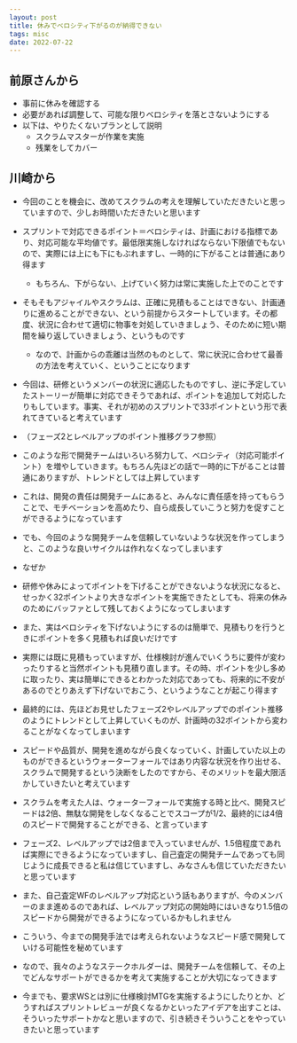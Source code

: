 ```yaml
---
layout: post
title: 休みでベロシティ下がるのが納得できない
tags: misc
date: 2022-07-22
---
```

## 前原さんから
- 事前に休みを確認する
- 必要があれば調整して、可能な限りベロシティを落とさないようにする
- 以下は、やりたくないプランとして説明
	- スクラムマスターが作業を実施
	- 残業をしてカバー

## 川崎から
- 今回のことを機会に、改めてスクラムの考えを理解していただきたいと思っていますので、少しお時間いただきたいと思います

- スプリントで対応できるポイント＝ベロシティは、計画における指標であり、対応可能な平均値です。最低限実施しなければならない下限値でもないので、実際には上にも下にもぶれますし、一時的に下がることは普通にあり得ます
	- もちろん、下がらない、上げていく努力は常に実施した上でのことです
- そもそもアジャイルやスクラムは、正確に見積もることはできない、計画通りに進めることができない、という前提からスタートしています。その都度、状況に合わせて適切に物事を対処していきましょう、そのために短い期間を繰り返していきましょう、というものです
	- なので、計画からの乖離は当然のものとして、常に状況に合わせて最善の方法を考えていく、ということになります

- 今回は、研修というメンバーの状況に適応したものですし、逆に予定していたストーリーが簡単に対応できそうであれば、ポイントを追加して対応したりもしています。事実、それが初めのスプリントで33ポイントという形で表れてきていると考えています
- （フェーズ2とレベルアップのポイント推移グラフ参照）
- このような形で開発チームはいろいろ努力して、ベロシティ（対応可能ポイント）を増やしていきます。もちろん先ほどの話で一時的に下がることは普通にありますが、トレンドとしては上昇しています
- これは、開発の責任は開発チームにあると、みんなに責任感を持ってもらうことで、モチベーションを高めたり、自ら成長していこうと努力を促すことができるようになっています

- でも、今回のような開発チームを信頼していないような状況を作ってしまうと、このような良いサイクルは作れなくなってしまいます
- なぜか
- 研修や休みによってポイントを下げることができないような状況になると、せっかく32ポイントより大きなポイントを実施できたとしても、将来の休みのためにバッファとして残しておくようになってしまいます
- また、実はベロシティを下げないようにするのは簡単で、見積もりを行うときにポイントを多く見積もれば良いだけです
- 実際には既に見積もっていますが、仕様検討が進んでいくうちに要件が変わったりすると当然ポイントも見積り直します。その時、ポイントを少し多めに取ったり、実は簡単にできるとわかった対応であっても、将来的に不安があるのでとりあえず下げないでおこう、というようなことが起こり得ます
- 最終的には、先ほどお見せしたフェーズ2やレベルアップでのポイント推移のようにトレンドとして上昇していくものが、計画時の32ポイントから変わることがなくなってしまいます
- スピードや品質が、開発を進めながら良くなっていく、計画していた以上のものができるというウォーターフォールではあり内容な状況を作り出せる、スクラムで開発するという決断をしたのですから、そのメリットを最大限活かしていきたいと考えています
- スクラムを考えた人は、ウォーターフォールで実施する時と比べ、開発スピードは2倍、無駄な開発をしなくなることでスコープが1/2、最終的には4倍のスピードで開発することができる、と言っています
- フェーズ2、レベルアップでは2倍まで入っていませんが、1.5倍程度であれば実際にできるようになっていますし、自己査定の開発チームであっても同じように成長できると私は信じていますし、みなさんも信じていただきたいと思っています
- また、自己査定WFのレベルアップ対応という話もありますが、今のメンバーのまま進めるのであれば、レベルアップ対応の開始時にはいきなり1.5倍のスピードから開発ができるようになっているかもしれません
- こういう、今までの開発手法では考えられないようなスピード感で開発していける可能性を秘めています

- なので、我々のようなステークホルダーは、開発チームを信頼して、その上でどんなサポートができるかを考えて実施することが大切になってきます
- 今までも、要求WSとは別に仕様検討MTGを実施するようにしたりとか、どうすればスプリントレビューが良くなるかといったアイデアを出すことは、そういったサポートかなと思いますので、引き続きそういうことをやっていきたいと思っています
